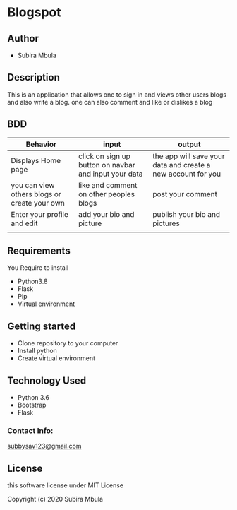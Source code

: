 # Blogspot

## Author 

* Subira Mbula

## Description

This is an application that allows one to sign in and views other users blogs and also write a blog.
one can also comment and like or dislikes a blog 

## BDD

| Behavior| input | output |
| -------- | -------- | -------- |
| Displays Home page   | click on sign up button on navbar and input your data | the app will save your data and create a new account for you |
| you can view others blogs or create your own | like and comment on other peoples blogs | post your comment |
| Enter your profile and edit | add your bio and picture | publish your bio and pictures |
|  |  | |

## Requirements

You Require to install

* Python3.8
* Flask
* Pip
* Virtual environment

## Getting started

* Clone repository to your computer
* Install python
* Create virtual environment


## Technology Used

* Python 3.6
* Bootstrap 
* Flask

### Contact Info:

subbysav123@gmail.com

## License

this software license under MIT License

Copyright (c) 2020 Subira Mbula
